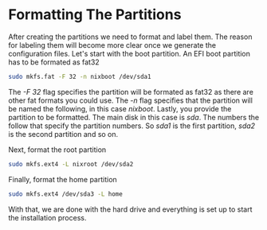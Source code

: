 # Formatting The Partitions

After creating the partitions we need to format and label them.  The reason for labeling them will become more clear once we generate the configuration files.  Let's start with the boot partition.  An EFI boot partition has to be formated as fat32

```bash
sudo mkfs.fat -F 32 -n nixboot /dev/sda1
```

The _-F 32_ flag specifies the partition will be formated as fat32 as there are other fat formats you could use.  The _-n_ flag specifies that the partition will be named the following, in this case _nixboot_.  Lastly, you provide the partition to be formatted.  The main disk in this case is _sda_.  The numbers the follow that specify the partition numbers.  So _sda1_ is the first partition, _sda2_ is the second partition and so on. 

Next, format the root partition

```bash
sudo mkfs.ext4 -L nixroot /dev/sda2
```

Finally, format the home partition

```bash
sudo mkfs.ext4 /dev/sda3 -L home
```

With that, we are done with the hard drive and everything is set up to start the installation process.